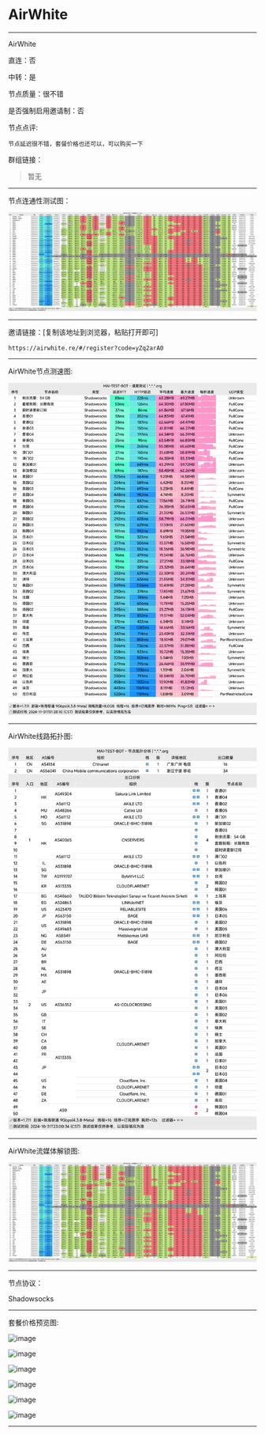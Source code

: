 # AirWhite

-------------------------

AirWhite

直连：否

中转：是

节点质量：很不错

是否强制启用邀请制：否

节点点评:

    节点延迟很不错，套餐价格也还可以，可以购买一下

群组链接：

> 暂无

-------------------------

节点连通性测试图：

![image](/img/205.png)

-------------------------

邀请链接：[复制该地址到浏览器，粘贴打开即可]

    https://airwhite.re/#/register?code=yZq2arA0

-------------------------

AirWhite节点测速图:

![image](/img/206.png)

-------------------------

AirWhite线路拓扑图:

![image](/img/207.png)

-------------------------

AirWhite流媒体解锁图:

![image](/img/205.png)

-------------------------

节点协议：

Shadowsocks

-------------------------

套餐价格预览图:

![image](/price/AirWhite/1.png)

![image](/price/AirWhite/2.png)

![image](/price/AirWhite/3.png)

![image](/price/AirWhite/4.png)

![image](/price/AirWhite/5.png)

![image](/price/AirWhite/6.png)

-------------------------